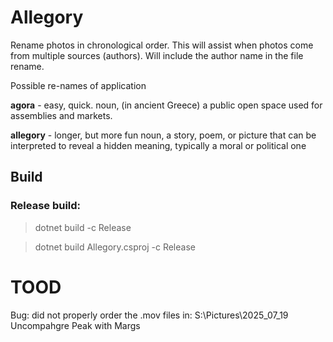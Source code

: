 # Allegory
Rename photos in chronological order. This will assist when photos come from multiple sources (authors). Will include the author name in the file rename.

Possible re-names of application 

**agora** - easy, quick. 
noun, (in ancient Greece) a public open space used for assemblies and markets.

**allegory** - longer, but more fun
noun, a story, poem, or picture that can be interpreted to reveal a hidden meaning, typically a moral or political one

## Build 

### Release build: 

> dotnet build -c Release

> dotnet build Allegory.csproj -c Release

# TOOD

Bug: did not properly order the .mov files in: S:\Pictures\2025_07_19 Uncompahgre Peak with Margs
